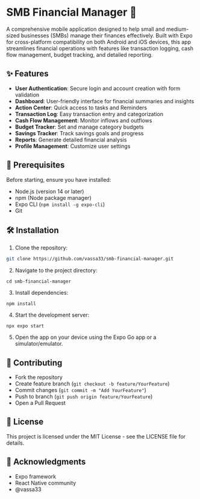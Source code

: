 # SMB Financial Manager 💼

A comprehensive mobile application designed to help small and medium-sized businesses (SMBs) manage their finances effectively. Built with Expo for cross-platform compatibility on both Android and iOS devices, this app streamlines financial operations with features like transaction logging, cash flow management, budget tracking, and detailed reporting.

## ✨ Features

- **User Authentication**: Secure login and account creation with form validation
- **Dashboard**: User-friendly interface for financial summaries and insights
- **Action Center**: Quick access to tasks and Reminders
- **Transaction Log**: Easy transaction entry and categorization
- **Cash Flow Management**: Monitor inflows and outflows
- **Budget Tracker**: Set and manage category budgets
- **Savings Tracker**: Track savings goals and progress
- **Reports**: Generate detailed financial analysis
- **Profile Management**: Customize user settings

## 🚀 Prerequisites

Before starting, ensure you have installed:

- Node.js (version 14 or later)
- npm (Node package manager)
- Expo CLI (`npm install -g expo-cli`)
- Git

## 🛠️ Installation

1. Clone the repository:
```bash
git clone https://github.com/vassa33/smb-financial-manager.git
```
2. Navigate to the project directory:
```
cd smb-financial-manager
```
3. Install dependencies:
```
npm install
```
4. Start the development server:
```
npx expo start
```
5. Open the app on your device using the Expo Go app or a simulator/emulator. 

## 🤝 Contributing
- Fork the repository
- Create feature branch (```git checkout -b feature/YourFeature```)
- Commit changes (```git commit -m "Add YourFeature"```)
- Push to branch (```git push origin feature/YourFeature```)
- Open a Pull Request

## 📄 License
This project is licensed under the MIT License - see the LICENSE file for details.

## 👏 Acknowledgments
- Expo framework
- React Native community
- @vassa33